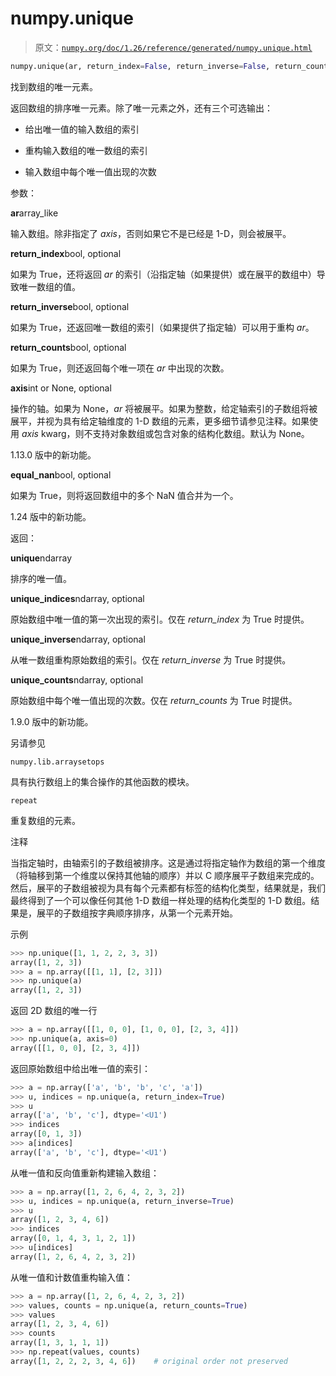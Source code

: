 # numpy.unique

> 原文：[`numpy.org/doc/1.26/reference/generated/numpy.unique.html`](https://numpy.org/doc/1.26/reference/generated/numpy.unique.html)

```py
numpy.unique(ar, return_index=False, return_inverse=False, return_counts=False, axis=None, *, equal_nan=True)
```

找到数组的唯一元素。

返回数组的排序唯一元素。除了唯一元素之外，还有三个可选输出：

+   给出唯一值的输入数组的索引

+   重构输入数组的唯一数组的索引

+   输入数组中每个唯一值出现的次数

参数：

**ar**array_like

输入数组。除非指定了 *axis*，否则如果它不是已经是 1-D，则会被展平。

**return_index**bool, optional

如果为 True，还将返回 *ar* 的索引（沿指定轴（如果提供）或在展平的数组中）导致唯一数组的值。

**return_inverse**bool, optional

如果为 True，还返回唯一数组的索引（如果提供了指定轴）可以用于重构 *ar*。

**return_counts**bool, optional

如果为 True，则还返回每个唯一项在 *ar* 中出现的次数。

**axis**int or None, optional

操作的轴。如果为 None，*ar* 将被展平。如果为整数，给定轴索引的子数组将被展平，并视为具有给定轴维度的 1-D 数组的元素，更多细节请参见注释。如果使用 *axis* kwarg，则不支持对象数组或包含对象的结构化数组。默认为 None。

1.13.0 版中的新功能。

**equal_nan**bool, optional

如果为 True，则将返回数组中的多个 NaN 值合并为一个。

1.24 版中的新功能。

返回：

**unique**ndarray

排序的唯一值。

**unique_indices**ndarray, optional

原始数组中唯一值的第一次出现的索引。仅在 *return_index* 为 True 时提供。

**unique_inverse**ndarray, optional

从唯一数组重构原始数组的索引。仅在 *return_inverse* 为 True 时提供。

**unique_counts**ndarray, optional

原始数组中每个唯一值出现的次数。仅在 *return_counts* 为 True 时提供。

1.9.0 版中的新功能。

另请参见

`numpy.lib.arraysetops`

具有执行数组上的集合操作的其他函数的模块。

`repeat`

重复数组的元素。

注释

当指定轴时，由轴索引的子数组被排序。这是通过将指定轴作为数组的第一个维度（将轴移到第一个维度以保持其他轴的顺序）并以 C 顺序展平子数组来完成的。然后，展平的子数组被视为具有每个元素都有标签的结构化类型，结果就是，我们最终得到了一个可以像任何其他 1-D 数组一样处理的结构化类型的 1-D 数组。结果是，展平的子数组按字典顺序排序，从第一个元素开始。

示例

```py
>>> np.unique([1, 1, 2, 2, 3, 3])
array([1, 2, 3])
>>> a = np.array([[1, 1], [2, 3]])
>>> np.unique(a)
array([1, 2, 3]) 
```

返回 2D 数组的唯一行

```py
>>> a = np.array([[1, 0, 0], [1, 0, 0], [2, 3, 4]])
>>> np.unique(a, axis=0)
array([[1, 0, 0], [2, 3, 4]]) 
```

返回原始数组中给出唯一值的索引：

```py
>>> a = np.array(['a', 'b', 'b', 'c', 'a'])
>>> u, indices = np.unique(a, return_index=True)
>>> u
array(['a', 'b', 'c'], dtype='<U1')
>>> indices
array([0, 1, 3])
>>> a[indices]
array(['a', 'b', 'c'], dtype='<U1') 
```

从唯一值和反向值重新构建输入数组：

```py
>>> a = np.array([1, 2, 6, 4, 2, 3, 2])
>>> u, indices = np.unique(a, return_inverse=True)
>>> u
array([1, 2, 3, 4, 6])
>>> indices
array([0, 1, 4, 3, 1, 2, 1])
>>> u[indices]
array([1, 2, 6, 4, 2, 3, 2]) 
```

从唯一值和计数值重构输入值：

```py
>>> a = np.array([1, 2, 6, 4, 2, 3, 2])
>>> values, counts = np.unique(a, return_counts=True)
>>> values
array([1, 2, 3, 4, 6])
>>> counts
array([1, 3, 1, 1, 1])
>>> np.repeat(values, counts)
array([1, 2, 2, 2, 3, 4, 6])    # original order not preserved 
```
